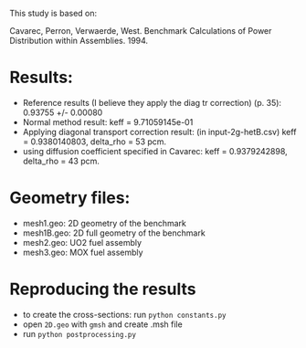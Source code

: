 
This study is based on:

Cavarec, Perron, Verwaerde, West. Benchmark Calculations of Power Distribution within Assemblies. 1994.


# Results:

* Reference results (I believe they apply the diag tr correction) (p. 35): 0.93755 +/- 0.00080
* Normal method result: keff = 9.71059145e-01
* Applying diagonal transport correction result: (in input-2g-hetB.csv) keff = 0.9380140803, delta_rho = 53 pcm.
* using diffusion coefficient specified in Cavarec: keff = 0.9379242898, delta_rho = 43 pcm.

# Geometry files:

* mesh1.geo: 2D geometry of the benchmark
* mesh1B.geo: 2D full geometry of the benchmark
* mesh2.geo: UO2 fuel assembly
* mesh3.geo: MOX fuel assembly

# Reproducing the results

* to create the cross-sections: run ```python constants.py```
* open ```2D.geo``` with ```gmsh``` and create .msh file
* run ```python postprocessing.py```
